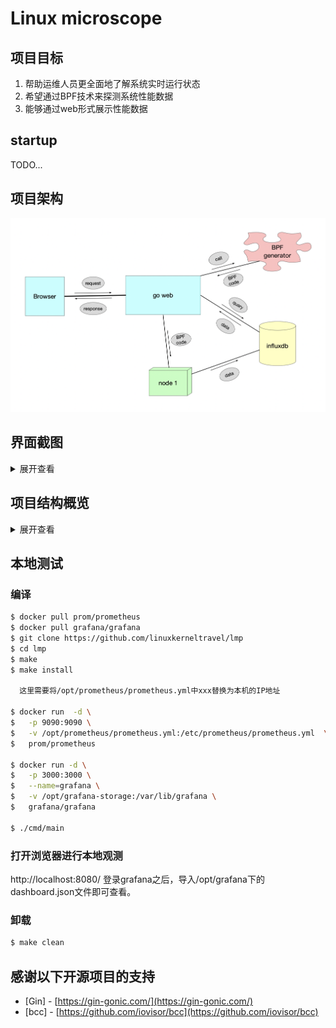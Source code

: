 # Linux microscope

## 项目目标

1. 帮助运维人员更全面地了解系统实时运行状态
2. 希望通过BPF技术来探测系统性能数据
3. 能够通过web形式展示性能数据



## startup

TODO...

## 项目架构

![](./static/imgs/arch.png)

## 界面截图

<details>
<summary>展开查看</summary>
<pre><code>
<img src="./static/imgs/homepage.png" width="2880" height="450" /><br/><br/>
</code></pre>
</details>


## 项目结构概览

<details>
<summary>展开查看</summary>
<pre><code>.
├── README.md
├── api   协议文件、前端交互的接口文件等, 本项目的路由设置与路由函数
├── cmd   main函数文件目录
├── config   配置文件
├── deployments   后端下发的一些配置文件与模板
├── docs   本项目设计文档，项目经历记录文档等
├── go.mod
├── go.sum
├── internal   本项目封装的代码，其中包括BPF代码等
├── pkg   通用的可以被其他项目所使用的一些代码
├── static   项目用到的一些静态页面，包括前端静态展示页、图片等
├── test   测试目录，包括功能测试，性能测试等
└── vendor   本项目依赖的其它第三方库
</code></pre>
</details>

## 本地测试

### 编译
```sh
$ docker pull prom/prometheus
$ docker pull grafana/grafana
$ git clone https://github.com/linuxkerneltravel/lmp
$ cd lmp
$ make
$ make install

  这里需要将/opt/prometheus/prometheus.yml中xxx替换为本机的IP地址

$ docker run  -d \
$   -p 9090:9090 \
$   -v /opt/prometheus/prometheus.yml:/etc/prometheus/prometheus.yml  \
$   prom/prometheus

$ docker run -d \
$   -p 3000:3000 \
$   --name=grafana \
$   -v /opt/grafana-storage:/var/lib/grafana \
$   grafana/grafana

$ ./cmd/main
```

### 打开浏览器进行本地观测
http://localhost:8080/
登录grafana之后，导入/opt/grafana下的dashboard.json文件即可查看。

### 卸载
```sh
$ make clean
```

## 感谢以下开源项目的支持

- [Gin] - [https://gin-gonic.com/](https://gin-gonic.com/)
- [bcc] - [https://github.com/iovisor/bcc](https://github.com/iovisor/bcc)
